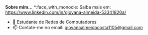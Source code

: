 **Sobre mim...**
*:face_with_monocle: Saiba mais em: https://www.linkedin.com/in/giovana-almeida-53341820a/ 
* :book: Estudante de Redes de Computadores
* 📫 Contate-me no email: giovanaalmeidacosta1105@gmail.com

<!---
giovana-git/giovana-git is a ✨ special ✨ repository because its `README.md` (this file) appears on your GitHub profile.
You can click the Preview link to take a look at your changes.
--->
